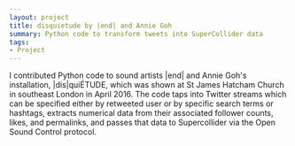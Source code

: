 ```yaml
---
layout: project
title: disquietude by |end| and Annie Goh
summary: Python code to transform tweets into SuperCollider data
tags:
- Project
---
```


I contributed Python code to sound artists |end| and Annie Goh's installation, |dis|quiÉTUDE, which was shown at St James Hatcham Church in southeast London in April 2016. The code taps into Twitter streams which can be specified either by retweeted user or by specific search terms or hashtags, extracts numerical data from their associated follower counts, likes, and permalinks, and passes that data to Supercollider via the Open Sound Control protocol.